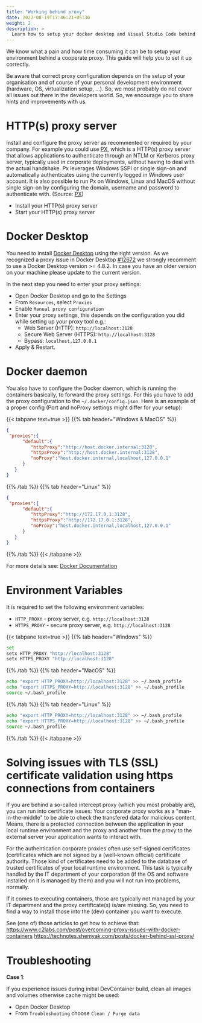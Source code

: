```yaml
---
title: "Working behind proxy"
date: 2022-08-19T17:46:21+05:30
weight: 2
description: >
  Learn how to setup your docker desktop and Visual Studio Code behind a coorperate proxy.
---
```


We know what a pain and how time consuming it can be to setup your environment behind a cooperate proxy. This guide will help you to set it up correctly. 

Be aware that correct proxy configuration depends on the setup of your organisation and of course of your personal development environment (hardware, OS, virtualization setup, ...). So, we most probably do not cover all issues out there in the developers world. So, we encourage you to share hints and improvements with us.

# HTTP(s) proxy server

Install and configure the proxy server as recommented or required by your company. For example you could use [PX](https://github.com/genotrance/px), which is a HTTP(s) proxy server that allows applications to authenticate through an NTLM or Kerberos proxy server, typically used in corporate deployments, without having to deal with the actual handshake. Px leverages Windows SSPI or single sign-on and automatically authenticates using the currently logged in Windows user account. It is also possible to run Px on Windows, Linux and MacOS without single sign-on by configuring the domain, username and password to authenticate with. (Source: [PX](https://github.com/genotrance/px))

- Install your HTTP(s) proxy server
- Start your HTTP(s) proxy server

# Docker Desktop

You need to install [Docker Desktop](https://www.docker.com/get-started/) using the right version. 
As we recognized a proxy issue in Docker Desktop [#12672](https://github.com/docker/for-win/issues/12672) we strongly recomment to use a Docker Desktop version >= 4.8.2. In case you have an older version on your machine please update to the current version.

In the next step you need to enter your proxy settings:
- Open Docker Desktop and go to the Settings
- From `Resources`, select `Proxies`
- Enable `Manual proxy configuration`
- Enter your proxy settings, this depends on the configuration you did while setting up your proxy tool e.g.:
  - Web Server (HTTP): `http://localhost:3128`
  - Secure Web Server (HTTPS): `http://localhost:3128`
  - Bypass: `localhost,127.0.0.1`
- Apply & Restart.

# Docker daemon
You also have to configure the Docker daemon, which is running the containers basically, to forward the proxy settings. For this you have to add the proxy configuration to the `~/.docker/config.json`. Here is an example of a proper config (Port and noProxy settings might differ for your setup):

   {{< tabpane text=true >}}
   {{% tab header="Windows & MacOS" %}}
   ```json
   {
    "proxies":{
         "default":{
            "httpProxy":"http://host.docker.internal:3128",
            "httpsProxy":"http://host.docker.internal:3128",
            "noProxy":"host.docker.internal,localhost,127.0.0.1"
         }
      }
   }
   ```
   {{% /tab %}}
   {{% tab header="Linux" %}}
   ```json
   {
    "proxies":{
         "default":{
            "httpProxy":"http://172.17.0.1:3128",
            "httpsProxy":"http://172.17.0.1:3128",
            "noProxy":"host.docker.internal,localhost,127.0.0.1"
         }
      }
   }
   ```
   {{% /tab %}}
   {{< /tabpane >}}

For more details see: [Docker Documentation](https://docs.docker.com/network/proxy/)


# Environment Variables

It is required to set the following environment variables:

- `HTTP_PROXY` - proxy server, e.g. `http://localhost:3128`
- `HTTPS_PROXY` - secure proxy server, e.g. `http://localhost:3128`

{{< tabpane text=true >}}
{{% tab header="Windows" %}}
```bash
set
setx HTTP_PROXY "http://localhost:3128"
setx HTTPS_PROXY "http://localhost:3128"
```
{{% /tab %}}
{{% tab header="MacOS" %}}
```bash
echo "export HTTP_PROXY=http://localhost:3128" >> ~/.bash_profile
echo "export HTTPS_PROXY=http://localhost:3128" >> ~/.bash_profile
source ~/.bash_profile
```
{{% /tab %}}
{{% tab header="Linux" %}}
```bash
echo "export HTTP_PROXY=http://localhost:3128" >> ~/.bash_profile
echo "export HTTPS_PROXY=http://localhost:3128" >> ~/.bash_profile
source ~/.bash_profile
```
{{% /tab %}}
{{< /tabpane >}}

# Solving issues with TLS (SSL) certificate validation using https connections from containers

If you are behind a so-called intercept proxy (which you most probably are), you can run into certificate issues:
Your corporate proxy works as a "man-in-the-middle" to be able to check the transfered data for malicious content.
Means, there is a protected connection between the application in your local runtime environment and the proxy and
another from the proxy to the external server your application wants to interact with.

For the authentication corporate proxies often use self-signed certificates (certificates which are not signed by
a (well-known official) certificate authority. Those kind of certificates need to be added to the database of
trusted certificates of your local runtime environment. This task is typically handled by the IT department of
your corporation (if the OS and software installed on it is managed by them) and you will not run into problems,
normally.

If it comes to executing containers, those are typically not managed by your IT department and the proxy certificate(s)
is/are missing. So, you need to find a way to install those into the (dev) container you want to execute.

See (one of) those articles to get how to achieve that:
https://www.c2labs.com/post/overcoming-proxy-issues-with-docker-containers
https://technotes.shemyak.com/posts/docker-behind-ssl-proxy/

# Troubleshooting

**Case 1**:

If you experience issues during initial DevContainer build, clean all images and volumes otherwise cache might be used: 

   - Open Docker Desktop 
   - From `Troubleshooting` choose `Clean / Purge data`
